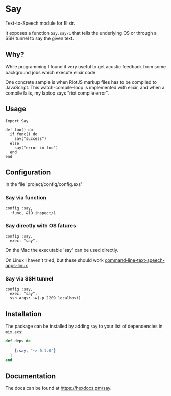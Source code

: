 # Say

Text-to-Speech module for Elixir.

It exposes a function `Say.say/1` that tells the underlying OS or through a SSH tunnel to say the given text.

## Why?

While programming I found it very useful to get acustic feedback from some background jobs which execute elixir code.

One concrete sample is when RiotJS markup files has to be compiled to JavaScript. This watch-compile-loop is implemented with elixir, and when a compile fails, my laptop says "riot compile error".

## Usage

```
Import Say

def foo() do
  if func() do
    say("success")
  else
    say("error in foo")
  end
end
```

## Configuration

In the file 'project/config/config.exs'

### Say via function
```
config :say,
  :func, &IO.inspect/1
```

### Say directly with OS fatures
```
config :say,
  exec: "say",
```

On the Mac the executable 'say' can be used directly.

On Linux I haven't tried, but these should work [command-line-text-speech-apps-linux](https://linuxhint.com/command-line-text-speech-apps-linux/)

### Say via SSH tunnel
```
config :say,
  exec: "say",
  ssh_args: ~w(-p 2209 localhost)
```

## Installation

The package can be installed by adding `say` to your list of dependencies in `mix.exs`:

```elixir
def deps do
  [
    {:say, "~> 0.1.0"}
  ]
end
```

## Documentation

The docs can be found at <https://hexdocs.pm/say>.
